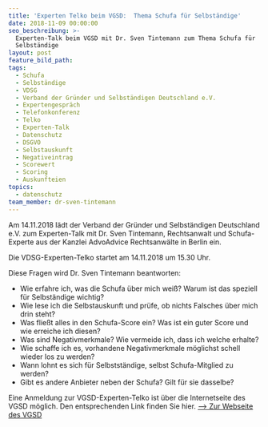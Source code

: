 ```yaml
---
title: 'Experten Telko beim VGSD:  Thema Schufa für Selbständige'
date: 2018-11-09 00:00:00
seo_beschreibung: >-
  Experten-Talk beim VGSD mit Dr. Sven Tintemann zum Thema Schufa für
  Selbständige
layout: post
feature_bild_path:
tags:
  - Schufa
  - Selbständige
  - VDSG
  - Verband der Gründer und Selbständigen Deutschland e.V.
  - Expertengespräch
  - Telefonkonferenz
  - Telko
  - Experten-Talk
  - Datenschutz
  - DSGVO
  - Selbstauskunft
  - Negativeintrag
  - Scorewert
  - Scoring
  - Auskunfteien
topics:
  - datenschutz
team_member: dr-sven-tintemann
---
```


Am 14.11.2018 lädt der Verband der Gründer und Selbständigen Deutschland e.V. zum Experten-Talk mit Dr. Sven Tintemann, Rechtsanwalt und Schufa-Experte aus der Kanzlei AdvoAdvice Rechtsanwälte in Berlin ein. 

Die VDSG-Experten-Telko startet am 14.11.2018 um 15.30 Uhr. 

Diese Fragen wird Dr. Sven Tintemann beantworten:

* Wie erfahre ich, was die Schufa über mich weiß? Warum ist das speziell für Selbständige wichtig?
* Wie lese ich die Selbstauskunft und prüfe, ob nichts Falsches über mich drin steht?
* Was fließt alles in den Schufa-Score ein? Was ist ein guter Score und wie erreiche ich diesen?
* Was sind Negativmerkmale? Wie vermeide ich, dass ich welche erhalte?
* Wie schaffe ich es, vorhandene Negativmerkmale möglichst schell wieder los zu werden?
* Wann lohnt es sich für Selbstständige, selbst Schufa-Mitglied zu werden?
* Gibt es andere Anbieter neben der Schufa? Gilt für sie dasselbe?

Eine Anmeldung zur VGSD-Experten-Telko ist über die Internetseite des VGSD möglich. Den entsprechenden Link finden Sie hier. [–&gt; Zur Webseite des VGSD](https://www.vgsd.de/experten-telko-schufa-aus-sicht-von-selbststaendigen-das-musst-du-beachten/)